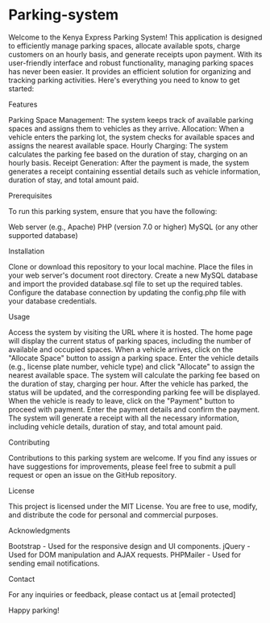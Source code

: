# Parking-system


Welcome to the Kenya Express Parking System! This application is designed to efficiently manage parking spaces, allocate available spots, charge customers on an hourly basis, and generate receipts upon payment. With its user-friendly interface and robust functionality, managing parking spaces has never been easier. It provides an efficient solution for organizing and tracking parking activities. Here's everything you need to know to get started:


Features


Parking Space Management: The system keeps track of available parking spaces and assigns them to vehicles as they arrive.
Allocation: When a vehicle enters the parking lot, the system checks for available spaces and assigns the nearest available space.
Hourly Charging: The system calculates the parking fee based on the duration of stay, charging on an hourly basis.
Receipt Generation: After the payment is made, the system generates a receipt containing essential details such as vehicle information, duration of stay, and total amount paid.


Prerequisites

To run this parking system, ensure that you have the following:

Web server (e.g., Apache)
PHP (version 7.0 or higher)
MySQL (or any other supported database)


Installation

Clone or download this repository to your local machine.
Place the files in your web server's document root directory.
Create a new MySQL database and import the provided database.sql file to set up the required tables.
Configure the database connection by updating the config.php file with your database credentials.


Usage

Access the system by visiting the URL where it is hosted.
The home page will display the current status of parking spaces, including the number of available and occupied spaces.
When a vehicle arrives, click on the "Allocate Space" button to assign a parking space.
Enter the vehicle details (e.g., license plate number, vehicle type) and click "Allocate" to assign the nearest available space.
The system will calculate the parking fee based on the duration of stay, charging per hour.
After the vehicle has parked, the status will be updated, and the corresponding parking fee will be displayed.
When the vehicle is ready to leave, click on the "Payment" button to proceed with payment.
Enter the payment details and confirm the payment.
The system will generate a receipt with all the necessary information, including vehicle details, duration of stay, and total amount paid.


Contributing

Contributions to this parking system are welcome. If you find any issues or have suggestions for improvements, please feel free to submit a pull request or open an issue on the GitHub repository.


License

This project is licensed under the MIT License. You are free to use, modify, and distribute the code for personal and commercial purposes.


Acknowledgments

Bootstrap - Used for the responsive design and UI components.
jQuery - Used for DOM manipulation and AJAX requests.
PHPMailer - Used for sending email notifications.


Contact

For any inquiries or feedback, please contact us at [email protected]

Happy parking!

